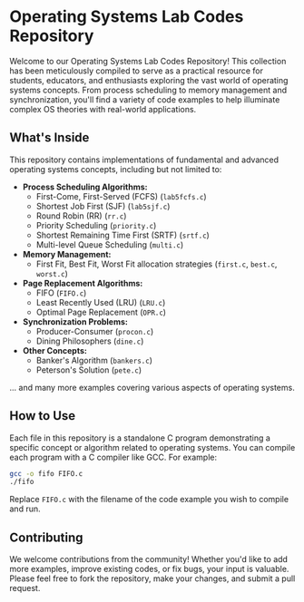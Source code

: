# Operating Systems Lab Codes Repository

Welcome to our Operating Systems Lab Codes Repository! This collection has been meticulously compiled to serve as a practical resource for students, educators, and enthusiasts exploring the vast world of operating systems concepts. From process scheduling to memory management and synchronization, you'll find a variety of code examples to help illuminate complex OS theories with real-world applications.

## What's Inside

This repository contains implementations of fundamental and advanced operating systems concepts, including but not limited to:

- **Process Scheduling Algorithms:**
  - First-Come, First-Served (FCFS) (`lab5fcfs.c`)
  - Shortest Job First (SJF) (`lab5sjf.c`)
  - Round Robin (RR) (`rr.c`)
  - Priority Scheduling (`priority.c`)
  - Shortest Remaining Time First (SRTF) (`srtf.c`)
  - Multi-level Queue Scheduling (`multi.c`)
- **Memory Management:**
  - First Fit, Best Fit, Worst Fit allocation strategies (`first.c`, `best.c`, `worst.c`)
- **Page Replacement Algorithms:**
  - FIFO (`FIFO.c`)
  - Least Recently Used (LRU) (`LRU.c`)
  - Optimal Page Replacement (`OPR.c`)
- **Synchronization Problems:**
  - Producer-Consumer (`procon.c`)
  - Dining Philosophers (`dine.c`)
- **Other Concepts:**
  - Banker's Algorithm (`bankers.c`)
  - Peterson's Solution (`pete.c`)

... and many more examples covering various aspects of operating systems.

## How to Use

Each file in this repository is a standalone C program demonstrating a specific concept or algorithm related to operating systems. You can compile each program with a C compiler like GCC. For example:

```bash
gcc -o fifo FIFO.c
./fifo
```

Replace `FIFO.c` with the filename of the code example you wish to compile and run.

## Contributing

We welcome contributions from the community! Whether you'd like to add more examples, improve existing codes, or fix bugs, your input is valuable. Please feel free to fork the repository, make your changes, and submit a pull request.
